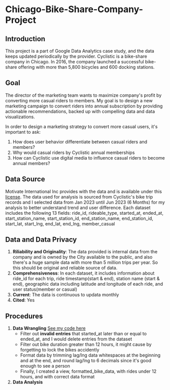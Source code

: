 # Chicago-Bike-Share-Company-Project

## Introduction ##
This project is a part of Google Data Analytics case study, and the data keeps updated periodically by the provider.
Cyclistic is a bike-share company in Chicago. In 2016, the company launched a successful bike-share offering with more than 
5,800 bicycles and 600 docking stations. 

## Goal ##
The director of the marketing team wants to maximize company's profit by converting more casual riders to members. 
My goal is to design a new marketing campaign to convert riders into annual subscription by providing actionable recommendations,
backed up with compelling data and data visualizations.

In order to design a marketing strategy to convert more casual users, it's important to ask:
1. How does user behavior differentiate between casual riders and members?
2. Why would casual riders by Cyclistic annual memberships
3. How can Cyclistic use digital media to influence casual riders to become annual members?

## Data Source ##
Motivate International Inc provides with the data and is available under this [license](https://divvybikes.com/data-license-agreement).
The data used for analysis is sourced from Cyclistic's bike trip records and I selected data from Jan 2023 until Jun 2023 (6 Months) for my analysis
to better understand trend and user difference. 
Each dataset includes the following 13 fields:
ride_id, rideable_type, started_at, ended_at, start_station_name, start_station_id, end_station_name, end_station_id, start_lat, start_lng, end_lat, end_lng, member_casual

## Data and Data Privacy ##
1. **Riliability and Originality**: The data provided is internal data from the company and is owned by the City available to the public, and also there's a huge sample
   data with more than 5 million trips per year. So this should be original and reliable source of data.
2. **Comprehensiveness**: In each dataset, it includes information about ride_id for each trip, ride timestamp(start & end), station name (start & end), geographic data including latitude and longitude of each ride, and user status(member or casual)
3. **Current**: The data is continuous to updata monthly
4. **Cited**: Yes

## Procedures ##
1. **Data Wrangling** [See my code here](https://github.com/mingyuan9/Chicago-Bike-Share-Company-Project/blob/main/Data_Wrangling.sql)
   - Filter out **invalid entries** that started_at later than or equal to ended_at, and I would delete entries from the dataset
   - Filter out bike duration greater than 12 hours, it might cause by forgetting to lock the bikes accidently
   - Format data by trimming lag/lng data whitespaces at the beginning and at the end, and round lag/lng to 6 decimals since it's good enough to see a person
   - Finally, I created a view, formatted_bike_data, with rides under 12 hours, and with correct data format   
2. **Data Analysis**
